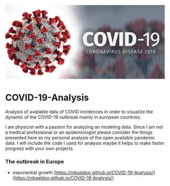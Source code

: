 ![](./docs/corona.png)

# COVID-19-Analysis

Analysis of available data of COVID incidences in order to visualize the dynamic of the COVID-19 outbreak mainly in european countries.

I am physicist with a passion for analyzing an modeling data. Since I am not a medical professional or an epidemiologist please consider the things presented here as my personal analysis of the open available pandemic data. I will include the code I used for analysis maybe it helps to make faster progress with your own projects.



### The outbreak in Europe

* exponential growth [https://nikseldon.github.io/COVID-19-Analysis/](https://nikseldon.github.io/COVID-19-Analysis/)
